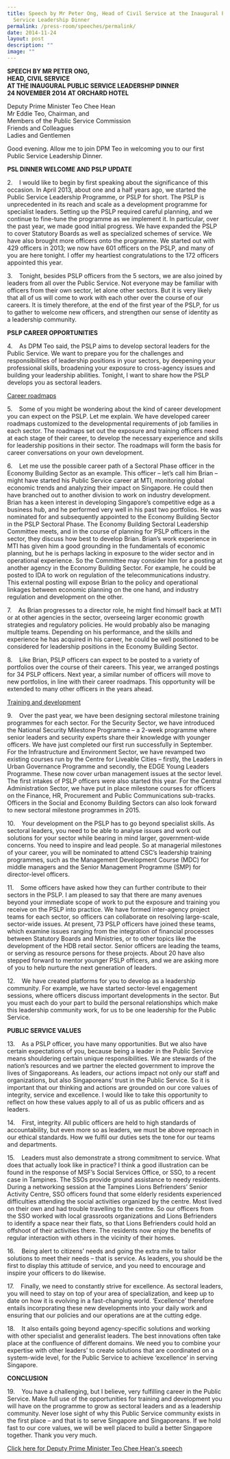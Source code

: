 ```yaml
---
title: Speech by Mr Peter Ong, Head of Civil Service at the Inaugural Public
  Service Leadership Dinner
permalink: /press-room/speeches/permalink/
date: 2014-11-24
layout: post
description: ""
image: ""
---
```

**SPEECH BY MR PETER ONG,   
HEAD, CIVIL SERVICE   
AT THE INAUGURAL PUBLIC SERVICE LEADERSHIP DINNER  
24 NOVEMBER 2014 AT ORCHARD HOTEL**

Deputy Prime Minister Teo Chee Hean  
Mr Eddie Teo, Chairman, and  
Members of the Public Service Commission  
Friends and Colleagues  
Ladies and Gentlemen

Good evening. Allow me to join DPM Teo in welcoming you to our first Public Service Leadership Dinner.

**PSL DINNER WELCOME AND PSLP UPDATE**

2.    I would like to begin by first speaking about the significance of this occasion. In April 2013, about one and a half years ago, we started the Public Service Leadership Programme, or PSLP for short. The PSLP is unprecedented in its reach and scale as a development programme for specialist leaders. Setting up the PSLP required careful planning, and we continue to fine-tune the programme as we implement it. In particular, over the past year, we made good initial progress. We have expanded the PSLP to cover Statutory Boards as well as specialized schemes of service. We have also brought more officers onto the programme. We started out with 429 officers in 2013; we now have 601 officers on the PSLP, and many of you are here tonight. I offer my heartiest congratulations to the 172 officers appointed this year.

3.    Tonight, besides PSLP officers from the 5 sectors, we are also joined by leaders from all over the Public Service. Not everyone may be familiar with officers from their own sector, let alone other sectors. But it is very likely that all of us will come to work with each other over the course of our careers. It is timely therefore, at the end of the first year of the PSLP, for us to gather to welcome new officers, and strengthen our sense of identity as a leadership community.

**PSLP CAREER OPPORTUNITIES**

4.    As DPM Teo said, the PSLP aims to develop sectoral leaders for the Public Service. We want to prepare you for the challenges and responsibilities of leadership positions in your sectors, by deepening your professional skills, broadening your exposure to cross-agency issues and building your leadership abilities. Tonight, I want to share how the PSLP develops you as sectoral leaders.

<u>Career roadmaps</u>

5.    Some of you might be wondering about the kind of career development you can expect on the PSLP. Let me explain. We have developed career roadmaps customized to the developmental requirements of job families in each sector. The roadmaps set out the exposure and training officers need at each stage of their career, to develop the necessary experience and skills for leadership positions in their sector. The roadmaps will form the basis for career conversations on your own development. 

6.    Let me use the possible career path of a Sectoral Phase officer in the Economy Building Sector as an example. This officer – let’s call him Brian – might have started his Public Service career at MTI, monitoring global economic trends and analyzing their impact on Singapore. He could then have branched out to another division to work on industry development. Brian has a keen interest in developing Singapore’s competitive edge as a business hub, and he performed very well in his past two portfolios. He was nominated for and subsequently appointed to the Economy Building Sector in the PSLP Sectoral Phase. The Economy Building Sectoral Leadership Committee meets, and in the course of planning for PSLP officers in the sector, they discuss how best to develop Brian. Brian’s work experience in MTI has given him a good grounding in the fundamentals of economic planning, but he is perhaps lacking in exposure to the wider sector and in operational experience. So the Committee may consider him for a posting at another agency in the Economy Building Sector. For example, he could be posted to IDA to work on regulation of the telecommunications industry. This external posting will expose Brian to the policy and operational linkages between economic planning on the one hand, and industry regulation and development on the other.

7.    As Brian progresses to a director role, he might find himself back at MTI or at other agencies in the sector, overseeing larger economic growth strategies and regulatory policies. He would probably also be managing multiple teams. Depending on his performance, and the skills and experience he has acquired in his career, he could be well positioned to be considered for leadership positions in the Economy Building Sector.  

8.    Like Brian, PSLP officers can expect to be posted to a variety of portfolios over the course of their careers. This year, we arranged postings for 34 PSLP officers. Next year, a similar number of officers will move to new portfolios, in line with their career roadmaps. This opportunity will be extended to many other officers in the years ahead.

<u>Training and development</u>

9.    Over the past year, we have been designing sectoral milestone training programmes for each sector. For the Security Sector, we have introduced the National Security Milestone Programme – a 2-week programme where senior leaders and security experts share their knowledge with younger officers. We have just completed our first run successfully in September. For the Infrastructure and Environment Sector, we have revamped two existing courses run by the Centre for Liveable Cities – firstly, the Leaders in Urban Governance Programme and secondly, the EDGE Young Leaders Programme. These now cover urban management issues at the sector level. The first intakes of PSLP officers were also started this year. For the Central Administration Sector, we have put in place milestone courses for officers on the Finance, HR, Procurement and Public Communications sub-tracks. Officers in the Social and Economy Building Sectors can also look forward to new sectoral milestone programmes in 2015.

10.    Your development on the PSLP has to go beyond specialist skills. As sectoral leaders, you need to be able to analyse issues and work out solutions for your sector while bearing in mind larger, government-wide concerns. You need to inspire and lead people. So at managerial milestones of your career, you will be nominated to attend CSC’s leadership training programmes, such as the Management Development Course (MDC) for middle managers and the Senior Management Programme (SMP) for director-level officers. 

11.    Some officers have asked how they can further contribute to their sectors in the PSLP. I am pleased to say that there are many avenues beyond your immediate scope of work to put the exposure and training you receive on the PSLP into practice. We have formed inter-agency project teams for each sector, so officers can collaborate on resolving large-scale, sector-wide issues. At present, 73 PSLP officers have joined these teams, which examine issues ranging from the integration of financial processes between Statutory Boards and Ministries, or to other topics like the development of the HDB retail sector. Senior officers are leading the teams, or serving as resource persons for these projects. About 20 have also stepped forward to mentor younger PSLP officers, and we are asking more of you to help nurture the next generation of leaders.

12.    We have created platforms for you to develop as a leadership community. For example, we have started sector-level engagement sessions, where officers discuss important developments in the sector. But you must each do your part to build the personal relationships which make this leadership community work, for us to be one leadership for the Public Service.

**PUBLIC SERVICE VALUES**

13.    As a PSLP officer, you have many opportunities. But we also have certain expectations of you, because being a leader in the Public Service means shouldering certain unique responsibilities. We are stewards of the nation’s resources and we partner the elected government to improve the lives of Singaporeans. As leaders, our actions impact not only our staff and organizations, but also Singaporeans’ trust in the Public Service. So it is important that our thinking and actions are grounded on our core values of integrity, service and excellence. I would like to take this opportunity to reflect on how these values apply to all of us as public officers and as leaders.

14.    First, integrity. All public officers are held to high standards of accountability, but even more so as leaders, we must be above reproach in our ethical standards. How we fulfil our duties sets the tone for our teams and departments.

15.    Leaders must also demonstrate a strong commitment to service. What does that actually look like in practice? I think a good illustration can be found in the response of MSF’s Social Services Office, or SSO, to a recent case in Tampines. The SSOs provide ground assistance to needy residents. During a networking session at the Tampines Lions Befrienders’ Senior Activity Centre, SSO officers found that some elderly residents experienced difficulties attending the social activities organized by the centre. Most lived on their own and had trouble travelling to the centre. So our officers from the SSO worked with local grassroots organizations and Lions Befrienders to identify a space near their flats, so that Lions Befrienders could hold an offshoot of their activities there. The residents now enjoy the benefits of regular interaction with others in the vicinity of their homes.

16.    Being alert to citizens’ needs and going the extra mile to tailor solutions to meet their needs – that is service. As leaders, you should be the first to display this attitude of service, and you need to encourage and inspire your officers to do likewise.

17.    Finally, we need to constantly strive for excellence. As sectoral leaders, you will need to stay on top of your area of specialization, and keep up to date on how it is evolving in a fast-changing world. ‘Excellence’ therefore entails incorporating these new developments into your daily work and ensuring that our policies and our operations are at the cutting edge.

18.    It also entails going beyond agency-specific solutions and working with other specialist and generalist leaders. The best innovations often take place at the confluence of different domains. We need you to combine your expertise with other leaders’ to create solutions that are coordinated on a system-wide level, for the Public Service to achieve ‘excellence’ in serving Singapore.

**CONCLUSION**

19.    You have a challenging, but I believe, very fulfilling career in the Public Service. Make full use of the opportunities for training and development you will have on the programme to grow as sectoral leaders and as a leadership community. Never lose sight of why this Public Service community exists in the first place – and that is to serve Singapore and Singaporeans. If we hold fast to our core values, we will be well placed to build a better Singapore together. Thank you very much.

[Click here for Deputy Prime Minister Teo Chee Hean's speech](http://www.psd.gov.sg/press-room/speeches/speech-by-deputy-prime-minister-teo-chee-hean--minister-in-charge-of-the-civil-service-at-the-inaugural-public-service-leadership-dinner)